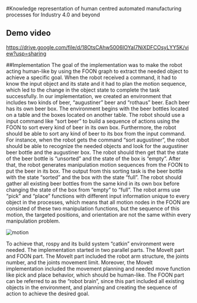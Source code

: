 #Knowledge representation of human centred automated manufacturing processes for Industry 4.0 and beyond

## Demo video
https://drive.google.com/file/d/18OtsCAhw5006IOYaI7NiXDFCOsyLYY5K/view?usp=sharing

##Implementation
The goal of the implementation was to make the robot acting human-like by using the FOON graph to extract the needed object to achieve a specific goal.
When the robot received a command, it had to know the input object and its state and it had to plan the motion sequence, which led to the change in the object state to complete the task successfully.
In our implementation, we created an environment that includes two kinds of beer, “augustiner” beer and “rothaus” beer.
Each beer has its own beer box. The environment begins with the beer bottles located on a table and the boxes located on another table.
The robot should use a input command like “sort beer” to build a sequence of actions using the FOON to sort every kind of beer in its own box. Furthermore, the robot should be able to sort any kind of beer to its box from the input command.
For instance, when the robot gets the command “sort augustiner”, the robot should be able to recognize the needed objects and look for the augustiner beer bottle and
the augustiner box. The robot should then get that the state of the beer bottle is “unsorted” and the state of the box is “empty”. After that, the robot generates manipulation motion sequences
from the FOON to put the beer in its box. The output from this sorting task is the beer bottle with the state “sorted” and the box with the state “full”.
The robot should gather all existing beer bottles from the same kind in its own box before changing the state of the box from “empty” to “full”. The robot arms use “pick” and “place”
functions with different input information unique to every object in the processes, which means that all motion nodes in the FOON are consisted of these two manipulation functions, but the
sequence of this motion, the targeted positions, and orientation are not the same within every manipulation problem.

![motion](https://user-images.githubusercontent.com/43730514/130330813-d7936e59-6211-4b97-9d99-508ea6396d59.png)

To achieve that, rospy and its build system “catkin” environment were needed. The implementation started in two parallel parts. The MoveIt part and FOON part. 
The MoveIt part included the robot arm structure, the joints number, and the joints movement limit. Moreover, the MoveIt implementation included the movement planning and needed move function like pick
and place behavior, which should be human-like. The FOON part can be referred to as the “robot brain”, since this part included all existing objects in the environment, and planning and
creating the sequence of action to achieve the desired goal.


